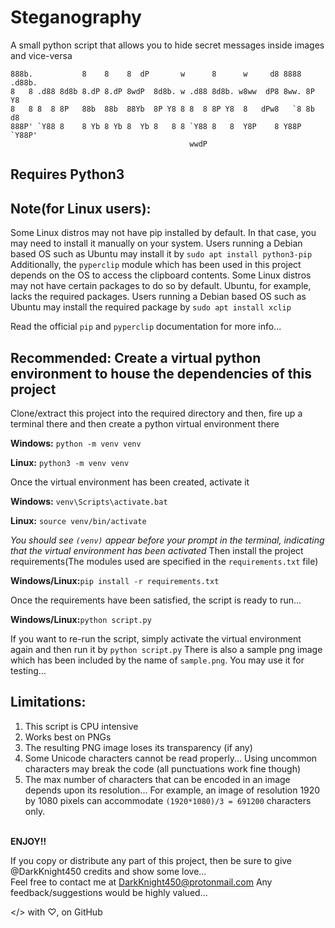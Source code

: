 # Steganography
A small python script that allows you to hide secret messages inside images and vice-versa 
 
```
888b.           8    8    8  dP       w      8      w     d8 8888 .d88b. 
8   8 .d88 8d8b 8.dP 8.dP 8wdP  8d8b. w .d88 8d8b. w8ww  dP8 8ww. 8P  Y8 
8   8 8  8 8P   88b  88b  88Yb  8P Y8 8 8  8 8P Y8  8   dPw8   `8 8b  d8 
888P' `Y88 8    8 Yb 8 Yb 8  Yb 8   8 8 `Y88 8   8  Y8P    8 Y88P `Y88P' 
                                        wwdP                             
```
 
## Requires Python3
 
## Note(for Linux users):
 
Some Linux distros may not have pip installed by default. In that case, you may need to install it manually on your system.
Users running a Debian based OS such as Ubuntu may install it by `sudo apt install python3-pip`</br>
Additionally, the `pyperclip` module which has been used in this project depends on the OS to access the clipboard contents.
Some Linux distros may not have certain packages to do so by default. Ubuntu, for example, lacks the required packages.
Users running a Debian based OS such as Ubuntu may install the required package by `sudo apt install xclip`
 
Read the official `pip` and `pyperclip` documentation for more info...
 
## Recommended: Create a virtual python environment to house the dependencies of this project
 
Clone/extract this project into the required directory and then, fire up a terminal there and then create a python virtual environment there
 
**Windows:**
`python -m venv venv`
 
**Linux:**
`python3 -m venv venv`
 
Once the virtual environment has been created, activate it
 
**Windows:**
`venv\Scripts\activate.bat`
 
**Linux:**
`source venv/bin/activate`
 
*You should see `(venv)` appear before your prompt in the terminal, indicating that the virtual environment has been activated*
Then install the project requirements(The modules used are specified in the `requirements.txt` file)
 
**Windows/Linux:**`pip install -r requirements.txt`
 
Once the requirements have been satisfied, the script is ready to run...
 
**Windows/Linux:**`python script.py`
 
If you want to re-run the script, simply activate the virtual environment again and then run it by `python script.py`
There is also a sample png image which has been included by the name of `sample.png`. You may use it for testing...
 
## Limitations:
 
1. This script is CPU intensive
2. Works best on PNGs
3. The resulting PNG image loses its transparency (if any)
4. Some Unicode characters cannot be read properly... Using uncommon characters may break the code (all punctuations work fine though)
5. The max number of characters that can be encoded in an image depends upon its resolution... For example, an image of resolution 1920 by 1080 pixels can accommodate `(1920*1080)/3 = 691200` characters only.
</br></br>
 
**ENJOY!!**
 
If you copy or distribute any part of this project, then be sure to give @DarkKnight450 credits and show some love...</br>
Feel free to contact me at DarkKnight450@protonmail.com
Any feedback/suggestions would be highly valued... 
 
</> with ♡, on GitHub
 


